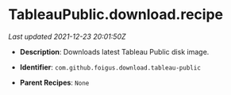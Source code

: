 # TableauPublic.download.recipe

_Last updated 2021-12-23 20:01:50Z_

- **Description**: Downloads latest Tableau Public disk image.

- **Identifier**: `com.github.foigus.download.tableau-public`

- **Parent Recipes**: `None`
